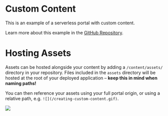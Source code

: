 # Custom Content

This is an example of a serverless portal with custom content.

Learn more about this example in the [GitHub Repository](https://github.com/globus/example-data-portal-with-custom-content).

# Hosting Assets

Assets can be hosted alongside your content by adding a `/content/assets/` directory in your repository. Files included in the `assets` directory will be hosted at the root of your deployed application – **keep this in mind when naming paths!**

You can then reference your assets using your full portal origin, or using a relative path, e.g. `![](/creating-custom-content.gif)`.

![](/creating-custom-content.gif)
